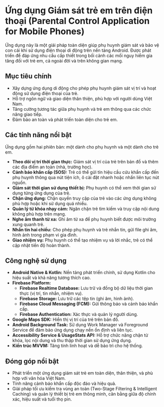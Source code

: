 # Ứng dụng Giám sát trẻ em trên điện thoại (Parental Control Application for Mobile Phones)

Ứng dụng này là một giải pháp toàn diện giúp phụ huynh giám sát và bảo vệ con cái khi sử dụng điện thoại di động trên nền tảng Android. Được phát triển để đáp ứng nhu cầu cấp thiết trong bối cảnh các mối nguy hiểm gia tăng đối với trẻ em, cả ngoài đời và trên không gian mạng.

## Mục tiêu chính

* Xây dựng ứng dụng di động cho phép phụ huynh giám sát vị trí và hoạt động sử dụng điện thoại của trẻ.
* Hỗ trợ ngôn ngữ và giao diện thân thiện, phù hợp với người dùng Việt Nam.
* Tăng cường tương tác giữa phụ huynh và trẻ em thông qua các chức năng giao tiếp.
* Đảm bảo an toàn và phát triển toàn diện cho trẻ em.

## Các tính năng nổi bật

Ứng dụng gồm hai phiên bản: một dành cho phụ huynh và một dành cho trẻ em.

* **Theo dõi vị trí thời gian thực:** Giám sát vị trí của trẻ trên bản đồ và thêm các địa điểm an toàn (nhà, trường học).
* **Cảnh báo khẩn cấp (SOS):** Trẻ có thể gửi tín hiệu cầu cứu khẩn cấp đến phụ huynh thông qua nút tiện ích, ô cài đặt nhanh hoặc nhấn liên tục nút nguồn.
* **Giám sát thời gian sử dụng thiết bị:** Phụ huynh có thể xem thời gian sử dụng từng ứng dụng của trẻ.
* **Chặn ứng dụng:** Chặn quyền truy cập của trẻ vào các ứng dụng không phù hợp hoặc khi sử dụng quá nhiều.
* **Quản lý từ khóa nhạy cảm:** Ngăn chặn trẻ tìm kiếm và truy cập nội dung không phù hợp trên mạng.
* **Nghe âm thanh từ xa:** Ghi âm từ xa để phụ huynh biết được môi trường xung quanh trẻ.
* **Nhắn tin hai chiều:** Cho phép phụ huynh và trẻ nhắn tin, gửi file ghi âm, hình ảnh trong phạm vi gia đình.
* **Giao nhiệm vụ:** Phụ huynh có thể tạo nhiệm vụ và lời nhắc, trẻ có thể cập nhật tiến độ hoàn thành.

## Công nghệ sử dụng

* **Android Native & Kotlin:** Nền tảng phát triển chính, sử dụng Kotlin cho hiệu suất và khả năng tương thích cao.
* **Firebase Platform:**
    * **Firebase Realtime Database:** Lưu trữ và đồng bộ dữ liệu thời gian thực (vị trí, tin nhắn, nhiệm vụ).
    * **Firebase Storage:** Lưu trữ các tệp tin (ghi âm, hình ảnh).
    * **Firebase Cloud Messaging (FCM):** Gửi thông báo và cảnh báo khẩn cấp.
    * **Firebase Authentication:** Xác thực và quản lý người dùng.
* **Google Maps SDK:** Hiển thị vị trí của trẻ trên bản đồ.
* **Android Background Task:** Sử dụng Work Manager và Foreground Service để đảm bảo ứng dụng chạy nền ổn định và liên tục.
* **Accessibility Service & UsageStats API:** Hỗ trợ chức năng chặn từ khóa, lọc nội dung và thu thập thời gian sử dụng ứng dụng.
* **Kiến trúc MVVM:** Tăng tính linh hoạt và dễ bảo trì cho hệ thống.

## Đóng góp nổi bật

* Phát triển một ứng dụng giám sát trẻ em toàn diện, thân thiện, và phù hợp với văn hóa Việt Nam.
* Tính năng cảnh báo khẩn cấp độc đáo và hiệu quả.
* Giải pháp tối ưu kiểm tra vùng an toàn (Two-Stage Filtering & Intelligent Caching) và quản lý thiết bị trẻ em thông minh, cân bằng giữa độ chính xác, hiệu suất và tuổi thọ pin.
